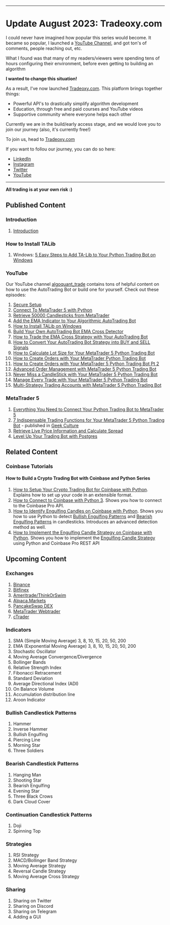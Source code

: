 -------------------------

# Update August 2023: Tradeoxy.com
I could never have imagined how popular this series would become. It became so popular, I launched a [YouTube Channel](https://www.youtube.com/channel/UC1sfWAyk-48pGy58lgehKFA), and got ton's of comments, people reaching out, etc. 

What I found was that many of my readers/viewers were spending tens of hours configuring their environment, before even getting to building an algorithm 

**I wanted to change this situation!**

As a result, I've now launched [Tradeoxy.com](https://www.tradeoxy.com/). This platform brings together things:
- Powerful API's to drastically simplify algorithm development
- Education, through free and paid courses and YouTube videos
- Supportive community where everyone helps each other

Currently we are in the build/early access stage, and we would love you to join our journey (also, it's currently free!)

To join us, head to [Tradeoxy.com](https://www.tradeoxy.com/)

If you want to follou our journey, you can do so here:
- [LinkedIn](https://www.linkedin.com/in/appnologyjames/)
- [Instagram](https://www.instagram.com/appnologyjames/)
- [Twitter](https://twitter.com/algoquant_trade)
- [YouTube](https://www.youtube.com/channel/UC1sfWAyk-48pGy58lgehKFA)

---------------------------------

**All trading is at your own risk :)**

## Published Content
### Introduction
1. [Introduction](https://medium.com/@appnologyjames/build-your-own-algorithmic-trading-bot-with-python-introduction-cb51c6db892e)

### How to Install TALib
1. Windows: [5 Easy Steps to Add TA-Lib to Your Python Trading Bot on Windows](https://medium.com/@appnologyjames/5-easy-steps-to-add-ta-lib-to-your-python-trading-bot-on-windows-16f82fb07788)

### YouTube
Our YouTube channel [algoquant_trade](https://www.youtube.com/@algoquant_trade) contains tons of helpful content on how
to use the AutoTrading Bot or build one for yourself. Check out these episodes:
1. [Secure Setup](https://www.youtube.com/watch?v=jpw3JltNMg0)
2. [Connect To MetaTrader 5 with Python](https://www.youtube.com/watch?v=EkP7iAZoMEw&t=2s)
3. [Retrieve 50000 Candlesticks from MetaTrader](https://www.youtube.com/watch?v=KZmVek6EDCg)
4. [Add the EMA Indicator to Your Algorithmic AutoTrading Bot](https://youtu.be/QqLjXecrKhc)
5. [How to Install TALib on Windows](https://youtu.be/jnxqu9MhBIE)
6. [Build Your Own AutoTrading Bot EMA Cross Detector](https://youtu.be/lbdO_UKEzQU)
7. [How to Trade the EMA Cross Strategy with Your AutoTrading Bot](https://youtu.be/A6RTl0_13pw)
8. [How to Convert Your AutoTrading Bot Strategy into BUY and SELL Signals](https://youtu.be/21NtSVuPaZw)
9. [How to Calculate Lot Size for Your MetaTrader 5 Python Trading Bot](https://youtu.be/fveyPFreenk)
10. [How to Create Orders with Your MetaTrader Python Trading Bot](https://youtu.be/fveyPFreenk)
11. [How to Create Orders with Your MetaTrader 5 Python Trading Bot Pt 2](https://youtu.be/nn8XQgFN5W8)
12. [Advanced Order Management with MetaTrader 5 Python Trading Bot](https://youtu.be/cWfBrDQj_5s)
13. [Never Miss a CandleStick with Your MetaTrader 5 Python Trading Bot](https://youtu.be/ecK0ZbMWVIA)
14. [Manage Every Trade with Your MetaTrader 5 Python Trading Bot](https://youtu.be/Q5GQFxk1IJI)
15. [Multi-Strategy Trading Accounts with MetaTrader 5 Python Trading Bot](https://youtu.be/4NDO81n-EpA)

### MetaTrader 5
1. [Everything You Need to Connect Your Python Trading Bot to MetaTrader 5](https://medium.com/@appnologyjames/build-your-own-algorithmic-trading-bot-with-python-introduction-cb51c6db892e)
2. [7 Indispensable Trading Functions for Your MetaTrader 5 Python Trading Bot](https://medium.com/geekculture/7-indispensable-trading-functions-for-your-metatrader-5-python-trading-bot-8490d15065d9) - published in [Geek Culture](https://medium.com/geekculture)
3. [Retrieve Live Price Information and Calculate Spread](https://appnologyjames.medium.com/retrieve-live-price-information-from-metatrader-5-with-your-python-trading-bot-3128994f26d6)
4. [Level Up Your Trading Bot with Postgres](https://appnologyjames.medium.com/build-foundations-for-trading-bot-excellence-with-postgresql-python-and-metatrader-5-5328b047c2e7)

## Related Content
### Coinbase Tutorials
#### How to Build a Crypto Trading Bot with Coinbase and Python Series
1. [How to Setup Your Crypto Trading Bot for Coinbase with Python](https://medium.com/@appnologyjames/how-to-connect-to-coinbase-with-python-3-97cf53856fcd). Explains how to set up your code in an extensible format.
2. [How to Connect to Coinbase with Python 3](https://medium.com/@appnologyjames/how-to-connect-to-coinbase-with-python-3-97cf53856fcd). Shows you how to connect to the Coinbase Pro API.
3. [How to Identify Engulfing Candles on Coinbase with Python](https://medium.com/@appnologyjames/how-to-identify-engulfing-candles-on-coinbase-with-python-27c6db4eda57). Shows you how to use Python to detect [Bullish Engulfing Patterns](https://www.investopedia.com/terms/b/bullishengulfingpattern.asp) and [Bearish Engulfing Patterns](https://www.investopedia.com/terms/b/bearishengulfingp.asp) in candlesticks. Introduces an advanced detection method as well.
4. [How to Implement the Engulfing Candle Strategy on Coinbase with Python](https://medium.com/@appnologyjames/how-to-implement-the-engulfing-candle-strategy-on-coinbase-with-python-23ea20dbb502). Shows you how to implement the [Engulfing Candle Strategy](https://www.thebalancemoney.com/engulfing-candle-day-trading-strategy-1030873) using Python and Coinbase Pro REST API

## Upcoming Content
### Exchanges
1. [Binance](https://www.binance.com/en)
2. [Bitfinex](https://www.bitfinex.com/)
3. [Ameritrade/ThinkOrSwim](https://www.tdameritrade.com/)
4. [Alpaca.Markets](https://alpaca.markets/)
5. [PancakeSwap DEX](https://pancakeswap.finance/)
6. [MetaTrader Webtrader](https://trade.mql5.com/trade)
7. [cTrader](https://ctrader.com/)

### Indicators
1. SMA (Simple Moving Average) 3, 8, 10, 15, 20, 50, 200
2. EMA (Exponential Moving Average) 3, 8, 10, 15, 20, 50, 200
3. Stochastic Oscillator
4. Moving Average Convergence/Divergence
5. Bollinger Bands
6. Relative Strength Index
7. Fibonacci Retracement
8. Standard Deviation
9. Average Directional Index (ADI)
10. On Balance Volume
11. Accumulation distribution line
12. Aroon Indicator

### Bullish Candlestick Patterns
1. Hammer
2. Inverse Hammer
3. Bullish Engulfing
4. Piercing Line
5. Morning Star
6. Three Soldiers

### Bearish Candlestick Patterns
1. Hanging Man
2. Shooting Star
3. Bearish Engulfing
4. Evening Star
5. Three Black Crows
6. Dark Cloud Cover

### Continuation Candlestick Patterns
1. Doji
2. Spinning Top

### Strategies
1. RSI Strategy
2. MACD/Bollinger Band Strategy
3. Moving Average Strategy
4. Reversal Candle Strategy
5. Moving Average Cross Strategy

### Sharing
1. Sharing on Twitter
2. Sharing on Discord
3. Sharing on Telegram
4. Adding a GUI

